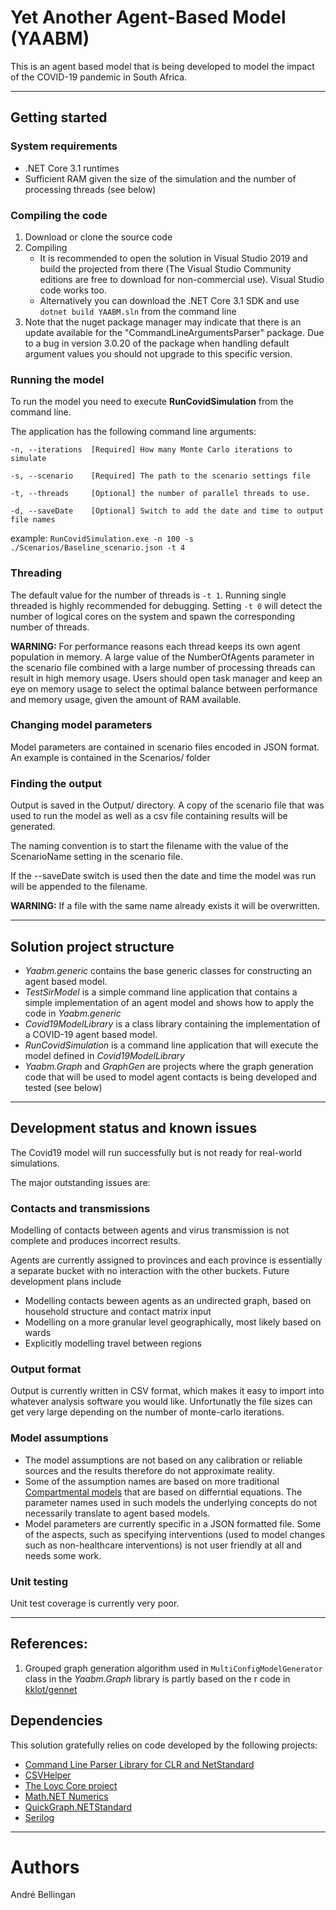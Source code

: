 # Yet Another Agent-Based Model (YAABM)

This is an agent based model that is being developed to model the impact of the COVID-19 pandemic in South Africa.

---

## Getting started

### System requirements
* .NET Core 3.1 runtimes
* Sufficient RAM given the size of the simulation and the number of processing threads (see below)

### Compiling the code

1. Download or clone the source code
2. Compiling
	* It is recommended to open the solution in Visual Studio 2019 and build the projected from there (The Visual Studio Community editions are free to download for non-commercial use). Visual Studio code works too.
	* Alternatively you can download the .NET Core 3.1 SDK and use ```dotnet build YAABM.sln``` from the command line
3. Note that the nuget package manager may indicate that there is an update available for the "CommandLineArgumentsParser" package. Due to a bug in version 3.0.20 of the package when handling default argument values you should not upgrade to this specific version.

### Running the model

To run the model you need to execute **RunCovidSimulation** from the command line.

The application has the following command line arguments:

	-n, --iterations  [Required] How many Monte Carlo iterations to simulate

	-s, --scenario    [Required] The path to the scenario settings file

	-t, --threads     [Optional] the number of parallel threads to use. 

	-d, --saveDate    [Optional] Switch to add the date and time to output file names

example: `RunCovidSimulation.exe -n 100 -s ./Scenarios/Baseline_scenario.json -t 4`

### Threading
The default value for the number of threads is `-t 1`. Running single threaded is highly recommended for debugging. Setting `-t 0` will detect the number of logical cores on the system and spawn the corresponding number of threads.

**WARNING:** For performance reasons each thread keeps its own agent population in memory. A large value of the NumberOfAgents parameter in the scenario file combined with a large number of processing threads can result in high memory usage. Users should open task manager and keep an eye on memory usage to select the optimal balance between performance and memory usage, given the amount of RAM available.

### Changing model parameters

Model parameters are contained in scenario files encoded in JSON format. An example is contained in the Scenarios/ folder

### Finding the output

Output is saved in the Output/ directory. A copy of the scenario file that was used to run the model as well as a csv file containing results will be generated.

The naming convention is to start the filename with the value of the ScenarioName setting in the scenario file.

If the --saveDate switch is used then the date and time the model was run will be appended to the filename.

**WARNING:** If a file with the same name already exists it will be overwritten.

---

## Solution project structure

* *Yaabm.generic* contains the base generic classes for constructing an agent based model.
* *TestSirModel* is a simple command line application that contains a simple implementation of an agent model and shows how to apply the code in *Yaabm.generic*
* *Covid19ModelLibrary* is a class library containing the implementation of a COVID-19 agent based model.
* *RunCovidSimulation* is a command line application that will execute the model defined in *Covid19ModelLibrary*
* *Yaabm.Graph* and *GraphGen* are projects where the graph generation code that will be used to model agent contacts is being developed and tested (see below)

---

## Development status and known issues

The Covid19 model will run successfully but is not ready for real-world simulations.

The major outstanding issues are:

### Contacts and transmissions

Modelling of contacts between agents and virus transmission is not complete and produces incorrect results.

Agents are currently assigned to provinces and each province is essentially a separate bucket with no interaction with the other buckets. 
Future development plans include 

* Modelling contacts beween agents as an undirected graph, based on household structure and contact matrix input
* Modelling on a more granular level geographically, most likely based on wards
* Explicitly modelling travel between regions

### Output format

Output is currently written in CSV format, which makes it easy to import into whatever analysis software you would like. Unfortunatly the file sizes can get very large depending on the number of monte-carlo iterations.

### Model assumptions

* The model assumptions are not based on any calibration or reliable sources and the results therefore do not approximate reality.
* Some of the assumption names are based on more traditional [Compartmental models](https://en.wikipedia.org/wiki/Compartmental_models_in_epidemiology) that are based on differntial equations. The parameter names used in such models the underlying concepts do not necessarily translate to agent based models.
* Model parameters are currently specific in a JSON formatted file. Some of the aspects, such as specifying interventions (used to model changes such as non-healthcare interventions) is not user friendly at all and needs some work.

### Unit testing

Unit test coverage is currently very poor.

--- 

## References:

1. Grouped graph generation algorithm used in `MultiConfigModelGenerator` class in the *Yaabm.Graph* library is partly based on the r code in [kklot/gennet](https://github.com/kklot/gennet)

## Dependencies

This solution gratefully relies on code developed by the following projects:

* [Command Line Parser Library for CLR and NetStandard](https://github.com/commandlineparser/commandline#command-line-parser-library-for-clr-and-netstandard)
* [CSVHelper](https://joshclose.github.io/CsvHelper/)
* [The Loyc Core project ](http://core.loyc.net/)
* [Math.NET Numerics](https://numerics.mathdotnet.com/)
* [QuickGraph.NETStandard](https://github.com/deepakkumar1984/QuickGraph.NETStandard)
* [Serilog](https://serilog.net/)

---

# Authors
André Bellingan

